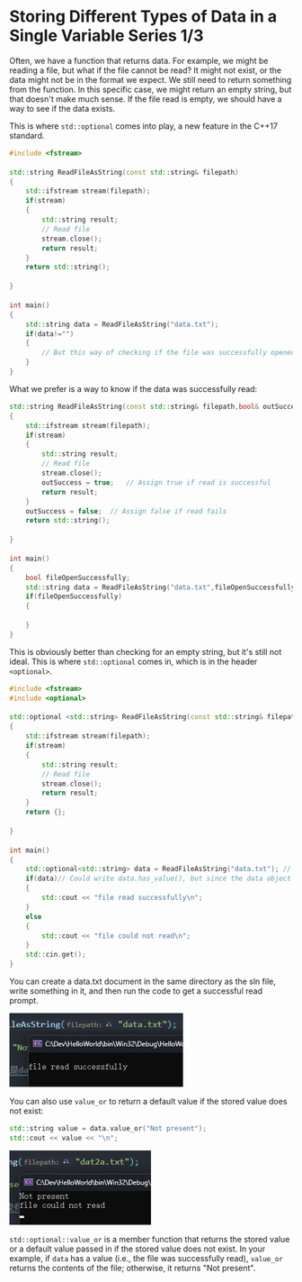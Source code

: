 # Storing Different Types of Data in a Single Variable Series 1/3

Often, we have a function that returns data. For example, we might be reading a file, but what if the file cannot be read? It might not exist, or the data might not be in the format we expect. We still need to return something from the function. In this specific case, we might return an empty string, but that doesn't make much sense. If the file read is empty, we should have a way to see if the data exists.

This is where `std::optional` comes into play, a new feature in the C++17 standard.

```cpp
#include <fstream>

std::string ReadFileAsString(const std::string& filepath)
{
	std::ifstream stream(filepath);
	if(stream)
	{
		std::string result;
		// Read file
		stream.close();
		return result;
	}
	return std::string();

}

int main()
{
	std::string data = ReadFileAsString("data.txt");
	if(data!="")
	{
		// But this way of checking if the file was successfully opened is not ideal
	}
}
```

What we prefer is a way to know if the data was successfully read:

```cpp
std::string ReadFileAsString(const std::string& filepath,bool& outSuccess) // Parameter to determine if the read was successful
{
	std::ifstream stream(filepath);
	if(stream)
	{
		std::string result;
		// Read file
		stream.close();
		outSuccess = true;   // Assign true if read is successful
		return result;
	}
	outSuccess = false;  // Assign false if read fails
	return std::string();

}

int main()
{
	bool fileOpenSuccessfully;
	std::string data = ReadFileAsString("data.txt",fileOpenSuccessfully);
	if(fileOpenSuccessfully)
	{

	}
}
```

This is obviously better than checking for an empty string, but it's still not ideal.
This is where `std::optional` comes in, which is in the header `<optional>`.

```cpp
#include <fstream>
#include <optional>

std::optional <std::string> ReadFileAsString(const std::string& filepath)
{
	std::ifstream stream(filepath);
	if(stream)
	{
		std::string result;
		// Read file
		stream.close();
		return result;
	}
	return {};

}

int main()
{
	std::optional<std::string> data = ReadFileAsString("data.txt"); // Can use auto
	if(data)// Could write data.has_value(), but since the data object has a bool operator, this is more concise
	{
		std::cout << "file read successfully\n";
	}
	else
	{
		std::cout << "file could not read\n";
	}
	std::cin.get();
}
```

You can create a data.txt document in the same directory as the sln file, write something in it, and then run the code to get a successful read prompt.

![](./storage%20bag/Pasted%20image%2020230731184254.png)

You can also use `value_or` to return a default value if the stored value does not exist:

```cpp
std::string value = data.value_or("Not present");
std::cout << value << "\n";
```

![](./storage%20bag/Pasted%20image%2020230731184234.png)

`std::optional::value_or` is a member function that returns the stored value or a default value passed in if the stored value does not exist. In your example, if `data` has a value (i.e., the file was successfully read), `value_or` returns the contents of the file; otherwise, it returns "Not present".